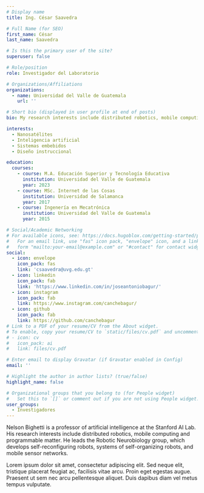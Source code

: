 ```yaml
---
# Display name
title: Ing. César Saavedra

# Full Name (for SEO)
first_name: César  
last_name: Saavedra

# Is this the primary user of the site?
superuser: false

# Role/position
role: Investigador del Laboratorio

# Organizations/Affiliations
organizations:
  - name: Universidad del Valle de Guatemala 
    url: ''

# Short bio (displayed in user profile at end of posts)
bio: My research interests include distributed robotics, mobile computing and programmable matter.

interests:
  - Nanosatélites
  - Inteligencia artificial
  - Sistemas embebidos
  - Diseño instruccional

education:
  courses:
    - course: M.A. Educación Superior y Tecnología Educativa
      institution: Universidad del Valle de Guatemala
      year: 2023
    - course: MSc. Internet de las Cosas
      institution: Universidad de Salamanca
      year: 2017
    - course: Ingenería en Mecatrónica
      institution: Universidad del Valle de Guatemala
      year: 2015  

# Social/Academic Networking
# For available icons, see: https://docs.hugoblox.com/getting-started/page-builder/#icons
#   For an email link, use "fas" icon pack, "envelope" icon, and a link in the
#   form "mailto:your-email@example.com" or "#contact" for contact widget.
social:
  - icon: envelope
    icon_pack: fas
    link: 'csaavedra@uvg.edu.gt'
  - icon: linkedin
    icon_pack: fab
    link: 'https://www.linkedin.com/in/joseantoniobagur/'
  - icon: instagram
    icon_pack: fab
    link: https://www.instagram.com/canchebagur/
  - icon: github
    icon_pack: fab
    link: https://github.com/canchebagur
# Link to a PDF of your resume/CV from the About widget.
# To enable, copy your resume/CV to `static/files/cv.pdf` and uncomment the lines below.
# - icon: cv
#   icon_pack: ai
#   link: files/cv.pdf

# Enter email to display Gravatar (if Gravatar enabled in Config)
email: ''

# Highlight the author in author lists? (true/false)
highlight_name: false

# Organizational groups that you belong to (for People widget)
#   Set this to `[]` or comment out if you are not using People widget.
user_groups:
  - Investigadores
---
```


Nelson Bighetti is a professor of artificial intelligence at the Stanford AI Lab. His research interests include distributed robotics, mobile computing and programmable matter. He leads the Robotic Neurobiology group, which develops self-reconfiguring robots, systems of self-organizing robots, and mobile sensor networks.

Lorem ipsum dolor sit amet, consectetur adipiscing elit. Sed neque elit, tristique placerat feugiat ac, facilisis vitae arcu. Proin eget egestas augue. Praesent ut sem nec arcu pellentesque aliquet. Duis dapibus diam vel metus tempus vulputate.
